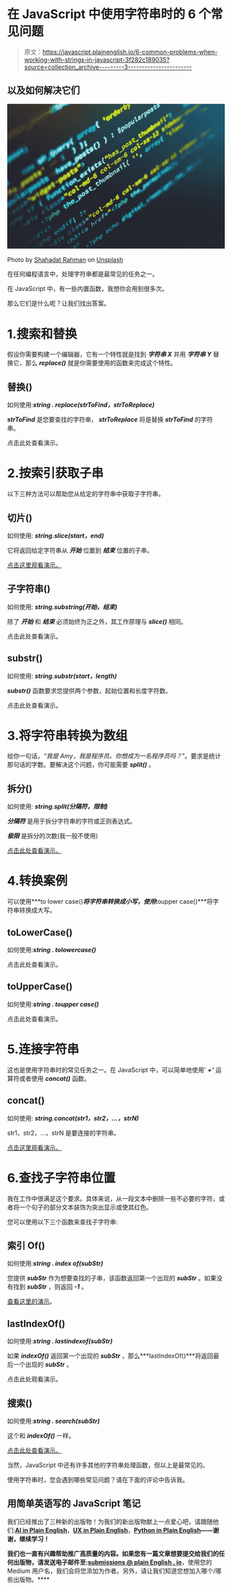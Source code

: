 # 在 JavaScript 中使用字符串时的 6 个常见问题

> 原文：<https://javascript.plainenglish.io/6-common-problems-when-working-with-strings-in-javascript-3f282c189035?source=collection_archive---------3----------------------->

## 以及如何解决它们

![](img/06b54c6c3dc2afc5032ae4d6a1a90633.png)

Photo by [Shahadat Rahman](https://unsplash.com/@hishahadat?utm_source=medium&utm_medium=referral) on [Unsplash](https://unsplash.com?utm_source=medium&utm_medium=referral)

在任何编程语言中，处理字符串都是最常见的任务之一。

在 JavaScript 中，有一些内置函数，我想你会用到很多次。

那么它们是什么呢？让我们找出答案。

# 1.搜索和替换

假设你需要构建一个编辑器，它有一个特性就是找到 ***字符串 X*** 并用 ***字符串 Y*** 替换它，那么 ***replace()*** 就是你需要使用的函数来完成这个特性。

## 替换()

如何使用:***string . replace(strToFind，strToReplace)***

***strToFind*** 是您要查找的字符串， ***strToReplace*** 将是替换 ***strToFind*** 的字符串。

点击此处查看演示。

# 2.按索引获取子串

以下三种方法可以帮助您从给定的字符串中获取子字符串。

## 切片()

如何使用: ***string.slice(start，end)***

它将返回给定字符串从 ***开始*** 位置到 ***结束*** 位置的子串。

[点击这里观看演示。](https://codepen.io/amyjandrews/pen/QWjKJEe)

## 子字符串()

如何使用: ***string.substring(开始，结束)***

除了 ***开始*** 和 ***结束*** 必须始终为正之外，其工作原理与 ***slice()*** 相同。

点击此处查看演示。

## substr()

如何使用: ***string.substr(start，length)***

***substr()*** 函数要求您提供两个参数，起始位置和长度字符数。

点击此处查看演示。

# 3.将字符串转换为数组

给你一句话，*“我是 Amy，我是程序员。你想成为一名程序员吗？”*。要求是统计那句话的字数。要解决这个问题，你可能需要 ***split()*** 。

## 拆分()

如何使用: ***string.split(分隔符，限制)***

***分隔符*** 是用于拆分字符串的字符或正则表达式。

***极限*** 是拆分的次数(我一般不使用)

[点击此处查看演示。](https://codepen.io/amyjandrews/pen/xxwEQBW)

# 4.转换案例

可以使用***to lower case()***将字符串转换成小写，使用***toupper case()***将字符串转换成大写。

## toLowerCase()

如何使用:***string . tolowercase()***

点击此处查看演示。

## toUpperCase()

如何使用:***string . toupper case()***

点击此处查看演示。

# 5.连接字符串

这也是使用字符串时的常见任务之一。在 JavaScript 中，可以简单地使用' ***+'*** 运算符或者使用 ***concat()*** 函数。

## concat()

如何使用: ***string.concat(str1，str2，…，strN)***

str1，str2，…，strN 是要连接的字符串。

[点击这里观看演示。](https://codepen.io/amyjandrews/pen/qBOaQYx)

# 6.查找子字符串位置

我在工作中很满足这个要求。具体来说，从一段文本中删除一些不必要的字符，或者将一个句子的部分文本装饰为突出显示或使其红色。

您可以使用以下三个函数来查找子字符串:

## 索引 Of()

如何使用:***string . index of(subStr)***

您提供 ***subStr*** 作为想要查找的子串，该函数返回第一个出现的 ***subStr*** 。如果没有找到 ***subStr*** ，则返回 ***-1*** 。

[查看这里的演示](https://codepen.io/amyjandrews/pen/ExVgdzy)。

## lastIndexOf()

如何使用:***string . lastindexof(subStr)***

如果 ***indexOf()*** 返回第一个出现的 ***subStr*** ，那么***lastIndexOf()***将返回最后一个出现的 ***subStr*** 。

点击此处观看演示。

## 搜索()

如何使用:***string . search(subStr)***

这个和 ***indexOf()*** 一样。

[点击此处查看演示。](https://codepen.io/amyjandrews/pen/jObMQNj)

当然，JavaScript 中还有许多其他的字符串处理函数，但以上是最常见的。

使用字符串时，您会遇到哪些常见问题？请在下面的评论中告诉我。

## **用简单英语写的 JavaScript 笔记**

我们已经推出了三种新的出版物！为我们的新出版物献上一点爱心吧，请跟随他们:[**AI in Plain English**](https://medium.com/ai-in-plain-english)，[**UX in Plain English**](https://medium.com/ux-in-plain-english)，[**Python in Plain English**](https://medium.com/python-in-plain-english)**——谢谢，继续学习！**

**我们也一直有兴趣帮助推广高质量的内容。如果您有一篇文章想要提交给我们的任何出版物，请发送电子邮件至:[**submissions @ plain English . io**](mailto:submissions@plainenglish.io)**，使用您的 Medium 用户名，我们会将您添加为作者。另外，请让我们知道您想加入哪个/哪些出版物。****